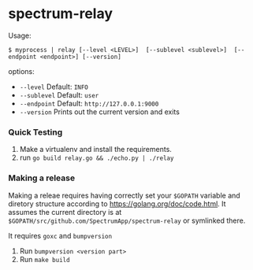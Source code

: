 # spectrum-relay

Usage:

```
$ myprocess | relay [--level <LEVEL>]  [--sublevel <sublevel>]  [--endpoint <endpoint>] [--version]

```

options:

* `--level` Default: `INFO`
* `--sublevel` Default: `user`
* `--endpoint` Default: `http://127.0.0.1:9000`
* `--version` Prints out the current version and exits

### Quick Testing

1. Make a virtualenv and install the requirements.
2. run `go build relay.go && ./echo.py | ./relay`

### Making a release

Making a releae requires having correctly set your `$GOPATH` variable and diretory structure according to https://golang.org/doc/code.html. It assumes the current directory is at `$GOPATH/src/github.com/SpectrumApp/spectrum-relay` or symlinked there.

It requires `goxc` and `bumpversion`

1. Run `bumpversion <version part>`
2. Run `make build`
